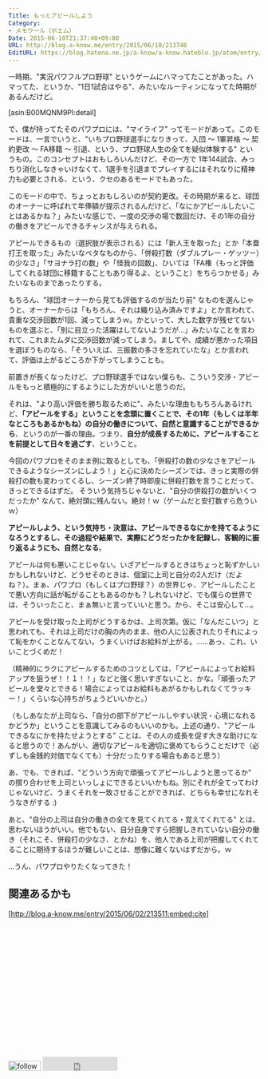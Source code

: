 ```yaml
---
Title: もっとアピールしよう
Category:
- メモワール（ポエム）
Date: 2015-06-10T21:37:48+09:00
URL: http://blog.a-know.me/entry/2015/06/10/213748
EditURL: https://blog.hatena.ne.jp/a-know/a-know.hateblo.jp/atom/entry/8454420450097150053
---
```


一時期、"実況パワフルプロ野球" というゲームにハマってたことがあった。ハマってた、というか、"1日1試合はやる"、みたいなルーティンになってた時期があるんだけど。


[asin:B00MQNM9PI:detail]


で、僕が持ってたそのパワプロには、"マイライフ" ってモードがあって。このモードは、一言でいうと、"いちプロ野球選手になりきって、入団 〜 1軍昇格 〜 契約更改 〜 FA移籍 〜 引退、という、プロ野球人生の全てを疑似体験する" というもの。このコンセプトはおもしろいんだけど、その一方で 1年144試合、みっちり消化しなきゃいけなくて、1選手を引退までプレイするにはそれなりに精神力も必要とされる、という、クセのあるモードでもあった。



<!-- more -->


このモードの中で、ちょっとおもしろいのが契約更改。その時期が来ると、球団のオーナーに呼ばれて年俸額が提示されるんだけど、「なにかアピールしたいことはあるかね？」みたいな感じで、一度の交渉の場で数回だけ、その1年の自分の働きをアピールできるチャンスが与えられる。


アピールできるもの（選択肢が表示される）には「新人王を取った」とか「本塁打王を取った」みたいなベタなものから、「併殺打数（ダブルプレー・ゲッツー）の少なさ」「サヨナラ打の数」や「怪我の回数」、ひいては「FA権（もっと評価してくれる球団に移籍することもあり得るよ、ということ）をちらつかせる」みたいなものまであったりする。


もちろん、"球団オーナーから見ても評価するのが当たり前" なものを選んじゃうと、オーナーからは「もちろん、それは織り込み済みですよ」とか言われて、貴重な交渉回数が1回、減ってしまうｗ。かといって、大した数字が残せてないものを選ぶと、「別に目立った活躍はしてないようだが...」みたいなことを言われて、これまたムダに交渉回数が減ってしまう。ましてや、成績が悪かった項目を選ぼうものなら、「そういえば、三振数の多さを忘れていたな」とか言われて、評価は上がるどころか下がってしまうことも。


前置きが長くなったけど、プロ野球選手ではない僕らも、こういう交渉・アピールをもっと積極的にするようにした方がいいと思うのだ。


それは、"より高い評価を勝ち取るために"、みたいな理由ももちろんあるけれど、**「アピールをする」ということを念頭に置くことで、その1年（もしくは半年なところもあるかもね）の自分の働きについて、自然と意識することができるから**、というのが一番の理由。つまり、<b>自分が成長するために、アピールすることを前提として日々を過ごす</b>、ということ。


今回のパワプロをそのまま例に取るとしても、「併殺打の数の少なさをアピールできるようなシーズンにしよう！」と心に決めたシーズンでは、きっと実際の併殺打の数も変わってくるし、シーズン終了時即座に併殺打数を言うことだって、きっとできるはずだ。
そういう気持ちじゃないと、"自分の併殺打の数がいくつだったか" なんて、絶対頭に残んない。絶対！ｗ（ゲームだと安打数すら危ういｗ）


**アピールしよう、という気持ち・決意は、アピールできるなにかを持てるようになろうとするし、その過程や結果で、実際にどうだったかを記録し、客観的に振り返るようにも、自然となる**。



アピールは何も悪いことじゃない。いざアピールするときはちょっと恥ずかしいかもしれないけど、どうせそのときは、個室に上司と自分の2人だけ（だよね？）。まぁ、パワプロ（もしくはプロ野球？）の世界じゃ、アピールしたことで悪い方向に話が転がることもあるのかも？しれないけど、でも僕らの世界では、そういったこと、まぁ無いと言っていいと思う。から、そこは安心して...。


アピールを受け取った上司がどうするかは、上司次第。仮に「なんだこいつ」と思われても、それは上司だけの胸の内のまま、他の人に公表されたりそれによって恥をかくことなんてない。うまくいけばお給料が上がる。......あっ、これ、いいことづくめだ！


（精神的にラクにアピールするためのコツとしては、「アピールによってお給料アップを狙うぜ！！１！！」などと強く思いすぎないこと、かな。「頑張ったアピールを堂々とできる！場合によってはお給料もあがるかもしれなくてラッキー！」くらいな心持ちがちょうどいいかと。）


（もしあなたが上司なら、「自分の部下がアピールしやすい状況・心境になれるかどうか」ということを意識してみるのもいいのかも。上述の通り、"アピールできるなにかを持たせようとする" ことは、その人の成長を促す大きな助けになると思うので！あんがい、適切なアピールを適切に褒めてもらうことだけで（必ずしも金銭的対価でなくても）十分だったりする場合もあると思う）


あ、でも、できれば、"どういう方向で頑張ってアピールしようと思ってるか" の摺り合わせを上司といっしょにできるといいかもね。別にそれが全てってわけじゃないけど、うまくそれを一致させることができれば、どちらも幸せになれそうなきがする :)


あと、"自分の上司は自分の働きの全てを見てくれてる・覚えてくれてる" とは、思わないほうがいい。他でもない、自分自身ですら把握しきれていない自分の働き（それこそ、併殺打の少なさ、とかね）を、他人である上司が把握してくれてることに期待するほうが難しいことは、想像に難くないはずだから。ｗ



...うん、パワプロやりたくなってきた！


## 関連あるかも

[http://blog.a-know.me/entry/2015/06/02/213511:embed:cite]


<script async src="//pagead2.googlesyndication.com/pagead/js/adsbygoogle.js"></script>
<!-- article-bottom2 -->
<ins class="adsbygoogle"
     style="display:inline-block;width:300px;height:250px"
     data-ad-client="ca-pub-3463034538369189"
     data-ad-slot="5274552934"></ins>
<script>
(adsbygoogle = window.adsbygoogle || []).push({});
</script>


<div>
<a href='http://cloud.feedly.com/#subscription%2Ffeed%2Fhttp%3A%2F%2Fblog.a-know.me%2Ffeed'  target='blank'><img id='feedlyFollow' src='http://s3.feedly.com/img/follows/feedly-follow-rectangle-volume-small_2x.png' alt='follow us in feedly' width='65' height='20'></a>

<iframe src="http://blog.hatena.ne.jp/a-know/a-know.hateblo.jp/subscribe/iframe" allowtransparency="true" frameborder="0" scrolling="no" width="150" height="28"></iframe>
</div>
